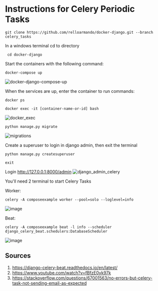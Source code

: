 # Instructions for Celery Periodic Tasks
``` console
git clone https://github.com/relloarmando/docker-django.git --branch celery_tasks
 ```

In a windows terminal cd to directory
``` console
 cd docker-django
 ```
 
Start the containers with the following command:
``` console
docker-compose up
 ```
![docker-django-compose-up](https://user-images.githubusercontent.com/92693998/181424343-b1f43a2b-4121-46d2-aa3f-ba6badb0ecf6.png)

When the services are up, enter the container to run commands:
``` console
docker ps
 ```

``` console
docker exec -it [container-name-or-id] bash
 ```
 ![docker_exec](https://user-images.githubusercontent.com/92693998/181424915-f801dc59-5b1e-42e2-94db-c9a251f293d7.png)

``` console
python manage.py migrate
 ```
 
![migrations](https://user-images.githubusercontent.com/92693998/181427487-9463d5ab-893d-4a32-9d9e-465c3011ce22.png)


Create a superuser to login in django admin, then exit the terminal
``` console
python manage.py createsuperuser

exit
 ```

 Login http://127.0.0.1:8000/admin
 ![django_admin_celery](https://user-images.githubusercontent.com/92693998/181426174-a911b845-04c9-4d0c-99f6-84cbaf522551.png)

You'll need 2 terminal to start Celery Tasks

Worker:
``` console
celery -A composeexample worker --pool=solo --loglevel=info
 ```
![image](https://user-images.githubusercontent.com/92693998/181430485-f731358b-83ab-4d8f-a93f-5b0c600b40f9.png)

Beat:
``` console
celery -A composeexample beat -l info --scheduler django_celery_beat.schedulers:DatabaseScheduler
```
![image](https://user-images.githubusercontent.com/92693998/181430439-768ad81c-aa22-456b-a59e-8fb73b819381.png)

 
## Sources 
 1. https://django-celery-beat.readthedocs.io/en/latest/
 2. https://www.youtube.com/watch?v=fBfzE0yk97k
 3. https://stackoverflow.com/questions/67001563/no-errors-but-celery-task-not-sending-email-as-expected
 
